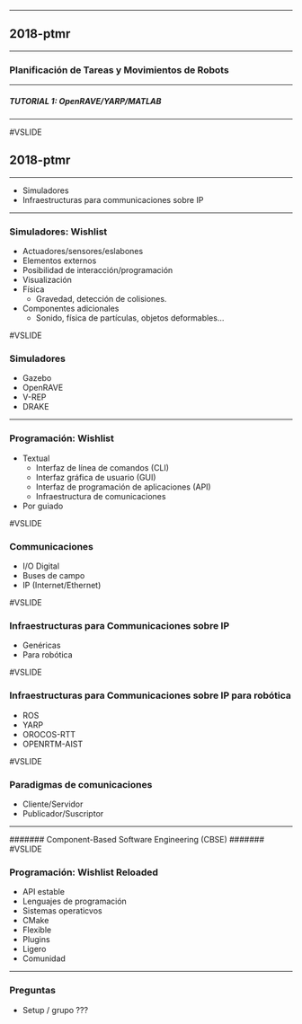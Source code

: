 
----
## 2018-ptmr
----
### Planificación de Tareas y Movimientos de Robots
----
##### TUTORIAL 1: OpenRAVE/YARP/MATLAB
----
#VSLIDE
## 2018-ptmr
----
- Simuladores
- Infraestructuras para communicaciones sobre IP
---
### Simuladores: Wishlist

- Actuadores/sensores/eslabones
- Elementos externos
- Posibilidad de interacción/programación
- Visualización
- Física
   - Gravedad, detección de colisiones.
- Componentes adicionales
   - Sonido, física de partículas, objetos deformables...

#VSLIDE
### Simuladores

- Gazebo
- OpenRAVE
- V-REP
- DRAKE

---
### Programación: Wishlist

- Textual
   - Interfaz de línea de comandos (CLI)
   - Interfaz gráfica de usuario (GUI)
   - Interfaz de programación de aplicaciones (API)
   - Infraestructura de comunicaciones
- Por guiado

#VSLIDE
### Communicaciones

- I/O Digital
- Buses de campo
- IP (Internet/Ethernet)

#VSLIDE
### Infraestructuras para Communicaciones sobre IP

- Genéricas
- Para robótica

#VSLIDE
### Infraestructuras para Communicaciones sobre IP para robótica

- ROS
- YARP
- OROCOS-RTT
- OPENRTM-AIST

#VSLIDE
### Paradigmas de comunicaciones

- Cliente/Servidor
- Publicador/Suscriptor
----
####### Component-Based Software Engineering (CBSE) #######
#VSLIDE
### Programación: Wishlist Reloaded

- API estable
- Lenguajes de programación
- Sistemas operaticvos
- CMake
- Flexible
- Plugins
- Ligero
- Comunidad
---
### Preguntas

- Setup / grupo ???
